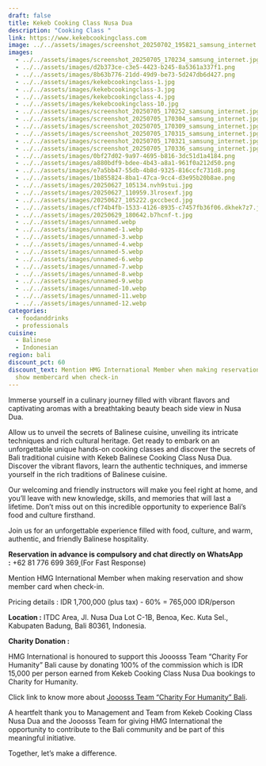 ```yaml
---
draft: false
title: Kekeb Cooking Class Nusa Dua
description: "Cooking Class "
link: https://www.kekebcookingclass.com
image: ../../assets/images/screenshot_20250702_195821_samsung_internet.jpg
images:
  - ../../assets/images/screenshot_20250705_170234_samsung_internet.jpg
  - ../../assets/images/d2b373ce-c3e5-4423-b245-8a5361a337f1.png
  - ../../assets/images/8b63b776-21dd-49d9-be73-5d247db6d427.png
  - ../../assets/images/kekebcookingclass-1.jpg
  - ../../assets/images/kekebcookingclass-3.jpg
  - ../../assets/images/kekebcookingclass-4.jpg
  - ../../assets/images/kekebcookingclass-10.jpg
  - ../../assets/images/screenshot_20250705_170252_samsung_internet.jpg
  - ../../assets/images/screenshot_20250705_170304_samsung_internet.jpg
  - ../../assets/images/screenshot_20250705_170309_samsung_internet.jpg
  - ../../assets/images/screenshot_20250705_170315_samsung_internet.jpg
  - ../../assets/images/screenshot_20250705_170321_samsung_internet.jpg
  - ../../assets/images/screenshot_20250705_170336_samsung_internet.jpg
  - ../../assets/images/0bf27d02-9a97-4695-b816-3dc51d1a4184.png
  - ../../assets/images/a880bdf9-bdee-4b43-a8a1-961f0a212d50.png
  - ../../assets/images/e7a5bb47-55db-4b8d-9325-816ccfc731d8.png
  - ../../assets/images/1b855824-8ba1-47ca-9cc4-d3e95b20b8ae.png
  - ../../assets/images/20250627_105134.nvh9stui.jpg
  - ../../assets/images/20250627_110959.3lrosexf.jpg
  - ../../assets/images/20250627_105222.gxccbecd.jpg
  - ../../assets/images/cf74b4fb-1533-4126-8935-c7457fb36f06.dkhek7z7.jpg
  - ../../assets/images/20250629_180642.b7hcnf-t.jpg
  - ../../assets/images/unnamed.webp
  - ../../assets/images/unnamed-1.webp
  - ../../assets/images/unnamed-3.webp
  - ../../assets/images/unnamed-4.webp
  - ../../assets/images/unnamed-5.webp
  - ../../assets/images/unnamed-6.webp
  - ../../assets/images/unnamed-7.webp
  - ../../assets/images/unnamed-8.webp
  - ../../assets/images/unnamed-9.webp
  - ../../assets/images/unnamed-10.webp
  - ../../assets/images/unnamed-11.webp
  - ../../assets/images/unnamed-12.webp
categories:
  - foodanddrinks
  - professionals
cuisine:
  - Balinese
  - Indonesian
region: bali
discount_pct: 60
discount_text: Mention HMG International Member when making reservations and
  show membercard when check-in
---
```

Immerse yourself in a culinary journey filled with vibrant flavors and captivating aromas with a breathtaking beauty beach side view in Nusa Dua.

Allow us to unveil the secrets of Balinese cuisine, unveiling its intricate techniques and rich cultural heritage. Get ready to embark on an unforgettable unique hands-on cooking classes and discover the secrets of Bali traditional cuisine with Kekeb Balinese Cooking Class Nusa Dua. Discover the vibrant flavors, learn the authentic techniques, and immerse yourself in the rich traditions of Balinese cuisine.

Our welcoming and friendly instructors will make you feel right at home, and you’ll leave with new knowledge, skills, and memories that will last a lifetime. Don’t miss out on this incredible opportunity to experience Bali’s food and culture firsthand.

Join us for an unforgettable experience filled with food, culture, and warm, authentic, and friendly Balinese hospitality.

**Reservation in advance is compulsory and chat directly on WhatsApp :** +62 81 776 699 369[ ](https://wa.me/6287761556688)(For Fast Response)

Mention HMG International Member when making reservation and show member card when check-in.

Pricing details : IDR 1,700,000 (plus tax) - 60% = 765,000 IDR/person

**Location :** ITDC Area, Jl. Nusa Dua Lot C-1B, Benoa, Kec. Kuta Sel., Kabupaten Badung, Bali 80361, Indonesia.

**Charity Donation :**

HMG International is honoured to support this Jooosss Team “Charity For Humanity” Bali cause by donating 100% of the commission which is IDR 15,000 per person earned from Kekeb Cooking Class Nusa Dua bookings to Charity for Humanity.

Click link to know more about [Jooosss Team “Charity For Humanity” Bali](https://hmginternational.com/collaborations/jooosss_team_charity_for_humanity_bali/).[](https://hmginternational.com/collaborations/jooosss_team_charity_for_humanity_bali/)

[](https://hmginternational.com/collaborations/jooosss_team_charity_for_humanity_bali/)A heartfelt thank you to Management and Team from Kekeb Cooking Class Nusa Dua and the Jooosss Team for giving HMG International the opportunity to contribute to the Bali community and be part of this meaningful initiative.

Together, let’s make a difference.
